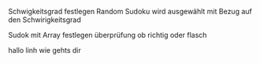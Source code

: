 Schwigkeitsgrad festlegen
Random Sudoku wird ausgewählt mit Bezug auf den Schwirigkeitsgrad



Sudok
mit Array festlegen
überprüfung ob richtig oder flasch

hallo linh wie gehts dir
